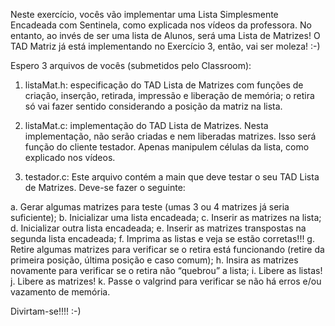 Neste exercício, vocês vão implementar uma Lista Simplesmente Encadeada com Sentinela, como explicada nos vídeos da professora. No entanto, ao invés de ser uma lista de Alunos, será uma Lista de Matrizes! O TAD Matriz já está implementando no Exercício 3, então, vai ser moleza! :-)

Espero 3 arquivos de vocês (submetidos pelo Classroom):

1) listaMat.h: especificação do TAD Lista de Matrizes com funções de criação, inserção, retirada, impressão e liberação de memória; o retira só vai fazer sentido considerando a posição da matriz na lista.

2) listaMat.c: implementação do TAD Lista de Matrizes. Nesta implementação, não serão criadas e nem liberadas matrizes. Isso será função do cliente testador. Apenas manipulem células da lista, como explicado nos vídeos.

3) testador.c: Este arquivo contém a main que deve testar o seu TAD Lista de Matrizes. Deve-se fazer o seguinte:

a. Gerar algumas matrizes para teste (umas 3 ou 4 matrizes já seria suficiente);
b. Inicializar uma lista encadeada;
c. Inserir as matrizes na lista;
d. Inicializar outra lista encadeada;
e. Inserir as matrizes transpostas na segunda lista encadeada;
f. Imprima as listas e veja se estão corretas!!!
g. Retire algumas matrizes para verificar se o retira está funcionando (retire da primeira posição, última posição e caso comum);
h. Insira as matrizes novamente para verificar se o retira não “quebrou” a lista;
i. Libere as listas!
j. Libere as matrizes!
k. Passe o valgrind para verificar se não há erros e/ou vazamento de memória.

Divirtam-se!!!! :-)